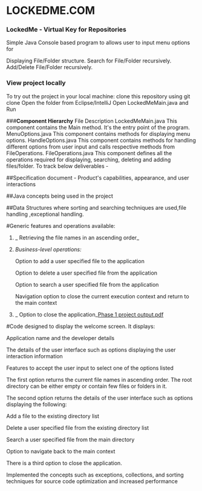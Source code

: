 # LOCKEDME.COM

### **LockedMe - Virtual Key for Repositories**

Simple Java Console based program to allows user to input menu options for

Displaying File/Folder structure.
Search for File/Folder recursively.
Add/Delete File/Folder recursively.


### **View project locally**

To try out the project in your local machine:
clone this repository using git clone
Open the folder from Eclipse/IntelliJ
Open LockedMeMain.java and Run


###**Component Hierarchy**
File	Description
LockedMeMain.java	This component contains the Main method. It's the entry point of the program.
MenuOptions.java	This component contains methods for displaying menu options.
HandleOptions.java	This component contains methods for handling different options from user input and calls respective methods from FileOperations.
FileOperations.java	This component defines all the operations required for displaying, searching, deleting and adding files/folder.
To track below deliverables -

##Specification document - Product's capabilities, appearance, and user interactions

##Java concepts being used in the project 

##Data Structures where sorting and searching techniques are used,file handling ,exceptional handling.

#Generic features and operations available: 

  1) _ Retrieving the file names in an ascending order_

  2)  _Business-level operations:_

        Option to add a user specified file to the application

        Option to delete a user specified file from the application

        Option to search a user specified file from the application

        Navigation option to close the current execution context and return to the main context

  3) _ Option to close the application_[Phase 1 project output.pdf](https://github.com/Tanmay8399/LockedMe.com/files/8111204/Phase.1.project.output.pdf)

#Code designed to display the welcome screen. It displays:

Application name and the developer details

The details of the user interface such as options displaying the user interaction information

Features to accept the user input to select one of the options listed

The first option returns the current file names in ascending order. The root directory can be either empty or contain few files or folders in it.

The second option returns the details of the user interface such as options displaying the following:

Add a file to the existing directory list

Delete a user specified file from the existing directory list

Search a user specified file from the main directory

Option to navigate back to the main context

There is a third option to close the application.

Implemented the concepts such as exceptions, collections, and sorting techniques for source code optimization and increased performance
